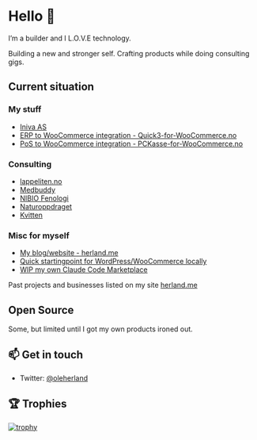 # Hello 👋

I’m a builder and I L.O.V.E technology.

Building a new and stronger self.
Crafting products while doing consulting gigs.

## Current situation

### My stuff

- [Iniva AS](https://iniva.no)
- [ERP to WooCommerce integration - Quick3-for-WooCommerce.no](https://quick3-for-woocommerce.no/en/)
- [PoS to WooCommerce integration - PCKasse-for-WooCommerce.no](https://pckasse-for-woocommerce.no/en/)

### Consulting

- [lappeliten.no](https://lappeliten.no)
- [Medbuddy](https://medbuddy.no)
- [NIBIO Fenologi](https://fenologi.nibio.no)
- [Naturoppdraget](https://naturoppdraget.no)
- [Kvitten](https://www.kvitten.no/)

### Misc for myself

- [My blog/website - herland.me](https://herland.me)
- [Quick startingpoint for WordPress/WooCommerce locally](https://github.com/Iniva-AS/woocommerce-dev)
- [WIP my own Claude Code Marketplace](https://github.com/Gogoro/claude-marketplace)

Past projects and businesses listed on my site [herland.me](https://herland.me)

## Open Source

Some, but limited until I got my own products ironed out.

## 📫 Get in touch

- Twitter: [@oleherland](https://twitter.com/oleherland)

## 🏆 Trophies

[![trophy](https://github-profile-trophy.vercel.app/?username=Gogoro&theme=onedark)](https://github.com/ryo-ma/github-profile-trophy)

